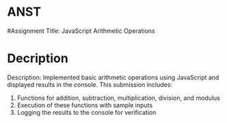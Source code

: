 # ANST

#Assignment
Title: JavaScript Arithmetic Operations 

# Decription
Description:
Implemented basic arithmetic operations using JavaScript and displayed results in the console. This submission includes:
1. Functions for addition, subtraction, multiplication, division, and modulus
2. Execution of these functions with sample inputs
3. Logging the results to the console for verification
